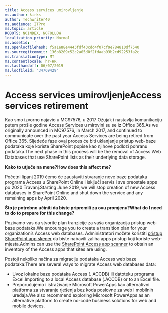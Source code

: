 ```yaml
---
title: Access services umirovljenje
ms.author: kirks
author: Techwriter40
ms.audience: ITPro
ms.topic: article
ROBOTS: NOINDEX, NOFOLLOW
localization_priority: Normal
ms.assetid: ''
ms.openlocfilehash: f5a1e88e4443fdf43cdd4f07cf9e784810df7540
ms.sourcegitcommit: 136b8209c52c2a05d0f2fdaab93b2cd92253fa2c
ms.translationtype: MT
ms.contentlocale: hr-HR
ms.lasthandoff: 06/07/2019
ms.locfileid: "34769429"
---
```

# <a name="access-services-retirement"></a><span data-ttu-id="41ac0-102">Access services umirovljenje</span><span class="sxs-lookup"><span data-stu-id="41ac0-102">Access services retirement</span></span>

<span data-ttu-id="41ac0-103">Kao smo izvorno najavio u MC97576, u 2017 Ožujak i nastavlja komunikaciju putem prošle godine Access Services u mirovini su se iz Office 365.</span><span class="sxs-lookup"><span data-stu-id="41ac0-103">As we originally announced in MC97576, in March 2017, and continued to communicate over the past year Access Services are being retired from Office 365.</span></span> <span data-ttu-id="41ac0-104">Sljedeće faze ovaj proces će biti uklanjanje pristup web-baze podataka koje koriste SharePoint popise kao njihove podlozi pohranu podataka.</span><span class="sxs-lookup"><span data-stu-id="41ac0-104">The next phase in this process will be the removal of Access Web Databases that use SharePoint lists as their underlying data storage.</span></span>

<span data-ttu-id="41ac0-105">**Kako to utječe na mene?**</span><span class="sxs-lookup"><span data-stu-id="41ac0-105">**How does this affect me?**</span></span>

<span data-ttu-id="41ac0-106">Početni lipanj 2019 ćemo će zaustaviti stvaranje nove baze podataka programa Access u SharePoint Online i isključi servis i sve preostale apps po 2020 Travanj.</span><span class="sxs-lookup"><span data-stu-id="41ac0-106">Starting June 2019, we will stop creation of new Access databases in SharePoint Online and shut down the service and any remaining apps by April 2020.</span></span>

<span data-ttu-id="41ac0-107">**Što je potrebno učiniti da biste pripremili za ovu promjenu?**</span><span class="sxs-lookup"><span data-stu-id="41ac0-107">**What do I need to do to prepare for this change?**</span></span>

<span data-ttu-id="41ac0-108">Pozivamo vas da stvorite plan tranzicije za vaša organizacija pristup web-baze podataka.</span><span class="sxs-lookup"><span data-stu-id="41ac0-108">We encourage you to create a transition plan for your organization’s Access web databases.</span></span> <span data-ttu-id="41ac0-109">Administratori možete koristiti [pristup SharePoint app skener](https://github.com/SharePoint/PnP-Tools/tree/master/Solutions/SharePoint.AccessApp.Scanner) da biste nabavili zaliha apps pristup koji koriste web-mjesta.</span><span class="sxs-lookup"><span data-stu-id="41ac0-109">Admins can use the [SharePoint Access app scanner](https://github.com/SharePoint/PnP-Tools/tree/master/Solutions/SharePoint.AccessApp.Scanner) to obtain an inventory of the Access apps that sites are using.</span></span> 

<span data-ttu-id="41ac0-110">Postoji nekoliko načina za migraciju podataka Access web baze podataka:</span><span class="sxs-lookup"><span data-stu-id="41ac0-110">There are several ways to migrate Access web databases data:</span></span>

- <span data-ttu-id="41ac0-111">Uvoz lokalne baze podataka Access (. ACCDB) ili datoteku programa Excel.</span><span class="sxs-lookup"><span data-stu-id="41ac0-111">Importing to a local Access database (.ACCDB) or to an Excel file.</span></span>
- <span data-ttu-id="41ac0-112">Preporučujemo i istraživanje Microsoft PowerApps kao alternativni platforma za stvaranje rješenja bez koda poslovne za web i mobilnih uređaja.</span><span class="sxs-lookup"><span data-stu-id="41ac0-112">We also recommend exploring Microsoft PowerApps as an alternative platform to create no-code business solutions for web and mobile devices.</span></span>
